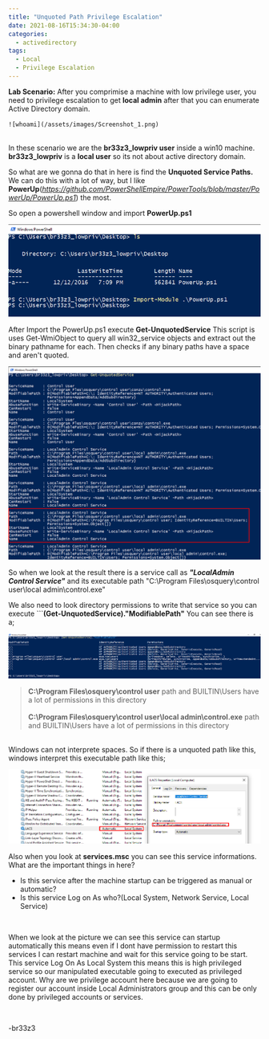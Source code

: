 ```yaml
---
title: "Unquoted Path Privilege Escalation"
date: 2021-08-16T15:34:30-04:00
categories:
  - activedirectory
tags:
  - Local
  - Privilege Escalation
---
```


**Lab Scenario:** After you comprimise a machine with low privilege user, you need to privilege escalation to get **local admin** after that you can enumerate Active Directory domain. 

 	![whoami](/assets/images/Screenshot_1.png)

<br>In these scenario we are the **br33z3_lowpriv user** inside a win10 machine. **br33z3_lowpriv** is a **local user** so its not about active directory domain.

So what are we gonna do that in here is find the **Unquoted Service Paths.** We can do this with a lot of way, but I like **PowerUp**(*https://github.com/PowerShellEmpire/PowerTools/blob/master/PowerUp/PowerUp.ps1*) the most.

So open a powershell window and import **PowerUp.ps1**

![PowerUp](/assets/images/Screenshot_2.png)

After Import the PowerUp.ps1 execute **Get-UnquotedService**
This script is uses Get-WmiObject to query all win32_service objects and extract out the binary pathname for each. Then checks if any binary paths have a space and aren't quoted.

![Get-UnquotedService](/assets/images/Screenshot_3.png)

So when we look at the result there is a service call as ***"LocalAdmin Control Service"*** and its executable path "C:\Program Files\osquery\control user\local admin\control.exe"<br>

We also need to look directory permissions to write that service so you can execute ```**(Get-UnquotedService)."ModifiablePath"**
You can see there is a;

![Modifiable-Path](/assets/images/Screenshot_4.png)

> **C:\Program Files\osquery\control user** path and BUILTIN\Users have a lot of permissions in this directory
<br><br>
> **C:\Program Files\osquery\control user\local admin\control.exe** path and BUILTIN\Users have a lot of permissions in this directory

<br>Windows can not interprete spaces. So if there is a unquoted path like this, windows interpret this executable path like this;

![Windows-Interpret](/assets/images/Screenshot_5.5.png)

Also when you look at **services.msc** you can see this service informations. What are the important things in here?

+ Is this service after the machine startup can be triggered as manual or automatic?
+ Is this service Log on As who?(Local System, Network Service, Local Service)
<br>

<p>When we look at the picture we can see this service can startup automatically this means even if I dont have permission to restart this services I can restart machine and wait for this service going to be start. This service Log On As Local System this means this is high privileged service so our manipulated executable going to executed as privileged account. Why are we privilege account here because we are going to register our account inside Local Administrators group and this can be only done by privileged accounts or services.</p>
<br>




-br33z3
